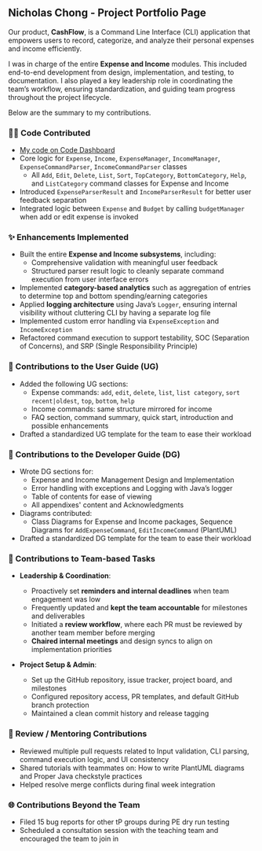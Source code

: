 ## Nicholas Chong - Project Portfolio Page

Our product, **CashFlow**, is a Command Line Interface (CLI) application that empowers users to record, categorize, and analyze their personal expenses and income efficiently.

I was in charge of the entire **Expense and Income** modules. This included end-to-end development from design, implementation, and testing, to documentation. I also played a key leadership role in coordinating the team’s workflow, ensuring standardization, and guiding team progress throughout the project lifecycle.

Below are the summary to my contributions.

### 🧑‍💻 Code Contributed
- [My code on Code Dashboard](https://nus-cs2113-ay2425s2.github.io/tp-dashboard/?search=nicholascxh&breakdown=true)
- Core logic for `Expense`, `Income`, `ExpenseManager`, `IncomeManager`, `ExpenseCommandParser`, `IncomeCommandParser` classes
  - All `Add`, `Edit`, `Delete`, `List`, `Sort`, `TopCategory`, `BottomCategory`, `Help`, and `ListCategory` command classes for Expense and Income
- Introduced `ExpenseParserResult` and `IncomeParserResult` for better user feedback separation
- Integrated logic between `Expense` and `Budget` by calling `budgetManager` when add or edit expense is invoked

### ✨ Enhancements Implemented

- Built the entire **Expense and Income subsystems**, including:
  - Comprehensive validation with meaningful user feedback
  - Structured parser result logic to cleanly separate command execution from user interface errors
- Implemented **category-based analytics** such as aggregation of entries to determine top and bottom spending/earning categories
- Applied **logging architecture** using Java’s `Logger`, ensuring internal visibility without cluttering CLI by having a separate log file
- Implemented custom error handling via `ExpenseException` and `IncomeException`
- Refactored command execution to support testability, SOC (Separation of Concerns), and SRP (Single Responsibility Principle)

### 📘 Contributions to the User Guide (UG)

- Added the following UG sections:
  - Expense commands: `add`, `edit`, `delete`, `list`, `list category`, `sort recent|oldest`, `top`, `bottom`, `help`
  - Income commands: same structure mirrored for income
  - FAQ section, command summary, quick start, introduction and possible enhancements
- Drafted a standardized UG template for the team to ease their workload

### 📗 Contributions to the Developer Guide (DG)

- Wrote DG sections for:
  - Expense and Income Management Design and Implementation
  - Error handling with exceptions and Logging with Java’s logger
  - Table of contents for ease of viewing
  - All appendixes' content and Acknowledgments
- Diagrams contributed:
  - Class Diagrams for Expense and Income packages, Sequence Diagrams for `AddExpenseCommand`, `EditIncomeCommand` (PlantUML)
- Drafted a standardized DG template for the team to ease their workload

### 👥 Contributions to Team-based Tasks

- **Leadership & Coordination**:
  - Proactively set **reminders and internal deadlines** when team engagement was low
  - Frequently updated and **kept the team accountable** for milestones and deliverables
  - Initiated a **review workflow**, where each PR must be reviewed by another team member before merging
  - **Chaired internal meetings** and design syncs to align on implementation priorities

- **Project Setup & Admin**:
  - Set up the GitHub repository, issue tracker, project board, and milestones
  - Configured repository access, PR templates, and default GitHub branch protection
  - Maintained a clean commit history and release tagging

### 🤝 Review / Mentoring Contributions

- Reviewed multiple pull requests related to Input validation, CLI parsing, command execution logic, and UI consistency
- Shared tutorials with teammates on: How to write PlantUML diagrams and Proper Java checkstyle practices
- Helped resolve merge conflicts during final week integration

### 🌐 Contributions Beyond the Team

- Filed 15 bug reports for other tP groups during PE dry run testing
- Scheduled a consultation session with the teaching team and encouraged the team to join in